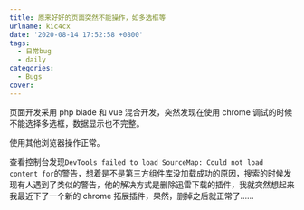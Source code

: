 ```yaml
---
title: 原来好好的页面突然不能操作，如多选框等
urlname: kic4cx
date: '2020-08-14 17:52:58 +0800'
tags:
  - 日常bug
  - daily
categories:
  - Bugs
cover:
---
```


<!-- more -->

页面开发采用 php blade 和 vue 混合开发，突然发现在使用 chrome 调试的时候不能选择多选框，数据显示也不完整。

使用其他浏览器操作正常。

查看控制台发现`DevTools failed to load SourceMap: Could not load content for`的警告，想着是不是第三方组件库没加载成功的原因，搜索的时候发现有人遇到了类似的警告，他的解决方式是删除迅雷下载的插件，我就突然想起来我最近下了一个新的 chrome 拓展插件，果然，删掉之后就正常了……

